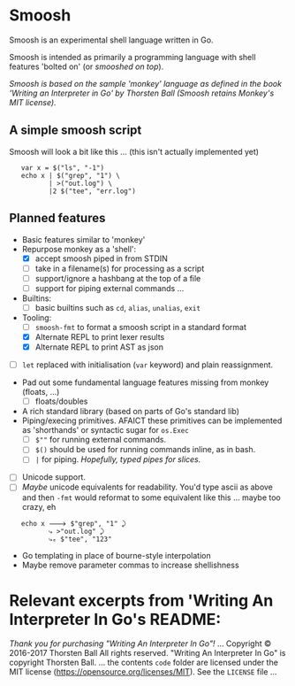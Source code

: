 # Smoosh

Smoosh is an experimental shell language written in Go. 

Smoosh is intended as primarily a programming language with shell features 'bolted on' (or _smooshed on top_).

_Smoosh is based on the sample 'monkey' language as defined in the book 'Writing an Interpreter in Go' by Thorsten Ball (Smoosh retains Monkey's MIT license)._

## A simple smoosh script

Smoosh will look a bit like this … (this isn't actually implemented yet)

```
   var x = $("ls", "-1")
   echo x | $("grep", "1") \
          | >("out.log") \
          |2 $("tee", "err.log")
```

## Planned features

* Basic features similar to 'monkey'
* Repurpose monkey as a 'shell':
  - [X] accept smoosh piped in from STDIN
  - [ ] take in a filename(s) for processing as a script
  - [ ] support/ignore a hashbang at the top of a file
  - [ ] support for piping external commands …
* Builtins:
  - [ ] basic builtins such as `cd`, `alias`, `unalias`, `exit`
* Tooling:
  - [ ] `smoosh-fmt` to format a smoosh script in a standard format
  - [X] Alternate REPL to print lexer results
  - [X] Alternate REPL to print AST as json
* [ ] `let` replaced with initialisation (`var` keyword) and plain reassignment.
* Pad out some fundamental language features missing from monkey (floats, …)
  - [ ] floats/doubles
* A rich standard library (based on parts of Go's standard lib)
* Piping/execing primitives.
  AFAICT these primitives can be implemented as 'shorthands' or syntactic sugar for `os.Exec`
  - [ ] `$""` for running external commands. 
  - [ ] `$()` should be used for running commands inline, as in bash.
  - [ ] `|` for piping. _Hopefully, typed pipes for slices._
* [ ] Unicode support.
* [ ] _Maybe_ unicode equivalents for readability. You'd type ascii as above and then `-fmt` would reformat to some equivalent like this ... maybe too crazy, eh
```
   echo x 🡒 $"grep", "1" ⤸
          ⤷ >"out.log" ⤸
          ⤷ₑ $"tee", "123"
```
* Go templating in place of bourne-style interpolation
* Maybe remove parameter commas to increase shellishness

# Relevant excerpts from 'Writing An Interpreter In Go's README:

_Thank you for purchasing "Writing An Interpreter In Go"!_
… 
Copyright © 2016-2017 Thorsten Ball
All rights reserved.
"Writing An Interpreter In Go" is copyright Thorsten Ball.
… 
the contents `code` folder are licensed under the MIT license
(https://opensource.org/licenses/MIT). See the `LICENSE` file 
… 

